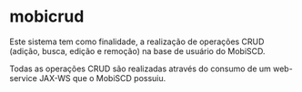 # mobicrud
Este sistema tem como finalidade, a realização de operações CRUD (adição, busca, edição e remoção) na base de usuário do MobiSCD.

Todas as operações CRUD são realizadas através do consumo de um web-service JAX-WS que o MobiSCD possuiu.
